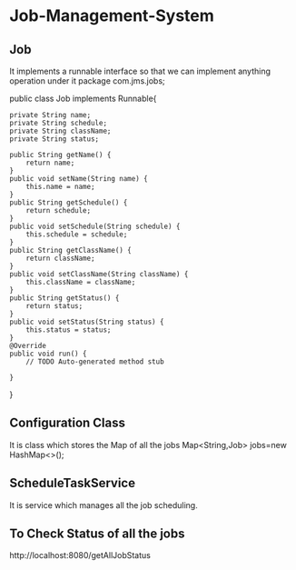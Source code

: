 # Job-Management-System

## Job 
   It implements a runnable interface so that we can implement anything operation under it
   package com.jms.jobs;

public class Job implements Runnable{

	private String name;
	private String schedule;
	private String className;
	private String status;
	
	public String getName() {
		return name;
	}
	public void setName(String name) {
		this.name = name;
	}
	public String getSchedule() {
		return schedule;
	}
	public void setSchedule(String schedule) {
		this.schedule = schedule;
	}
	public String getClassName() {
		return className;
	}
	public void setClassName(String className) {
		this.className = className;
	}
	public String getStatus() {
		return status;
	}
	public void setStatus(String status) {
		this.status = status;
	}
	@Override
	public void run() {
		// TODO Auto-generated method stub
		
	}
	
}



## Configuration Class
   It is class which stores the Map of all the jobs
   Map<String,Job> jobs=new HashMap<>();

## ScheduleTaskService
   It is service which manages all the job scheduling.

## To Check Status of all the jobs
   http://localhost:8080/getAllJobStatus
